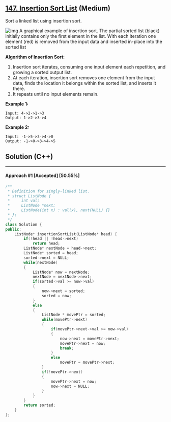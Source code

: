 ## [147. Insertion Sort List](https://leetcode.com/problems/insertion-sort-list/) (Medium)

Sort a linked list using insertion sort.

  

 

  

![img](https://upload.wikimedia.org/wikipedia/commons/0/0f/Insertion-sort-example-300px.gif)
 A graphical example of insertion sort. The partial sorted list (black) initially contains only the first element in the list.
 With each iteration one element (red) is removed from the input data and inserted in-place into the sorted list
  

  

 

  

**Algorithm of Insertion Sort:**

  

1. Insertion sort iterates, consuming one input element each repetition, and growing a sorted output list.
2. At each iteration, insertion sort removes one element from the input data, finds the location it belongs within the sorted list, and inserts it there.
3. It repeats until no input elements remain.

  


 **Example 1:**

  

```
Input: 4->2->1->3
Output: 1->2->3->4
```

  

**Example 2:**

  

```
Input: -1->5->3->4->0
Output: -1->0->3->4->5
```

## Solution (C++)

------

#### Approach #1  [Accepted] [50.55%] 

```c++
/**
 * Definition for singly-linked list.
 * struct ListNode {
 *     int val;
 *     ListNode *next;
 *     ListNode(int x) : val(x), next(NULL) {}
 * };
 */
class Solution {
public:
    ListNode* insertionSortList(ListNode* head) {
        if(!head || !head->next)
            return head;
        ListNode* nextNode = head->next;
        ListNode* sorted = head;
        sorted->next = NULL;
        while(nextNode)
        {
            ListNode* now = nextNode;
            nextNode = nextNode->next;
            if(sorted->val >= now->val)
            {
                now->next = sorted;
                sorted = now;
            }
            else
            {
                ListNode * movePtr = sorted;
                while(movePtr->next)
                {
                    if(movePtr->next->val >= now->val)
                    {
                        now->next = movePtr->next;
                        movePtr->next = now;
                        break;
                    }
                    else
                        movePtr = movePtr->next;
                }
                if(!movePtr->next)
                {
                    movePtr->next = now;
                    now->next = NULL;
                }
            }
        }
        return sorted;
    }
};
```
